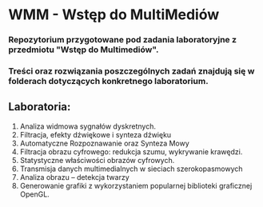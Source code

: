 # WMM - Wstęp do MultiMediów

### Repozytorium przygotowane pod zadania laboratoryjne z przedmiotu "Wstęp do Multimediów".

### Treści oraz rozwiązania poszczególnych zadań znajdują się w folderach dotyczących konkretnego laboratorium.

## Laboratoria:

1. Analiza widmowa sygnałów dyskretnych.
1. Filtracja, efekty dźwiękowe i synteza dźwięku
1. Automatyczne Rozpoznawanie oraz Synteza Mowy
1. Filtracja obrazu cyfrowego: redukcja szumu, wykrywanie krawędzi.
1. Statystyczne właściwości obrazów cyfrowych.
1. Transmisja danych multimedialnych w sieciach szerokopasmowych
1. Analiza obrazu – detekcja twarzy
1. Generowanie grafiki z wykorzystaniem popularnej biblioteki graficznej OpenGL.
